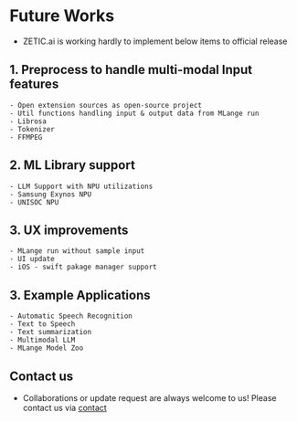 
# Future Works

- ZETIC.ai is working hardly to implement below items to official release

## 1. Preprocess to handle multi-modal Input features

    - Open extension sources as open-source project
    - Util functions handling input & output data from MLange run
    - Librosa
    - Tokenizer
    - FFMPEG

## 2. ML Library support

    - LLM Support with NPU utilizations
    - Samsung Exynos NPU
    - UNISOC NPU

## 3. UX improvements

    - MLange run without sample input
    - UI update
    - iOS - swift pakage manager support

## 3. Example Applications

    - Automatic Speech Recognition
    - Text to Speech
    - Text summarization
    - Multimodal LLM
    - MLange Model Zoo

## Contact us

- Collaborations or update request are always welcome to us! Please contact us via [contact](mailto:contact@zetic.ai)